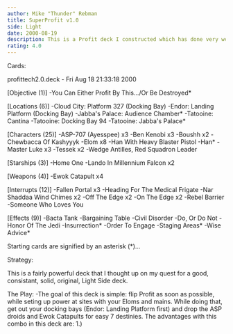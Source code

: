 ```yaml
---
author: Mike "Thunder" Rebman
title: SuperProfit v1.0
side: Light
date: 2000-08-19
description: This is a Profit deck I constructed which has done very well during playtesting. Powerful, versatile, balanced, and consistant...
rating: 4.0
---
```

Cards: 

profittech2.0.deck - Fri Aug 18 21:33:18 2000

[Objective (1)]
-You Can Either Profit By This.../Or Be Destroyed*

[Locations (6)]
-Cloud City: Platform 327 (Docking Bay)
-Endor: Landing Platform (Docking Bay)
-Jabba's Palace: Audience Chamber*
-Tatooine: Cantina
-Tatooine: Docking Bay 94
-Tatooine: Jabba's Palace*

[Characters (25)]
-ASP-707 (Ayesspee) x3
-Ben Kenobi x3
-Boushh x2
-Chewbacca Of Kashyyyk
-Elom x8
-Han With Heavy Blaster Pistol
-Han*
-Master Luke x3
-Tessek x2
-Wedge Antilles, Red Squadron Leader

[Starships (3)]
-Home One
-Lando In Millennium Falcon x2

[Weapons (4)]
-Ewok Catapult x4

[Interrupts (12)]
-Fallen Portal x3
-Heading For The Medical Frigate
-Nar Shaddaa Wind Chimes x2
-Off The Edge x2
-On The Edge x2
-Rebel Barrier
-Someone Who Loves You

[Effects (9)]
-Bacta Tank
-Bargaining Table
-Civil Disorder
-Do, Or Do Not
-Honor Of The Jedi
-Insurrection*
-Order To Engage
-Staging Areas*
-Wise Advice*

Starting cards are signified by an asterisk (*)...

Strategy: 

This is a fairly powerful deck that I thought up on my quest for a good, consistant, solid, original, Light Side deck.

The Play:
-The goal of this deck is simple: flip Profit as soon as possible, while seting up power at sites with your Eloms and mains. While doing that, get out your docking bays (Endor: Landing Platform first) and drop the ASP droids and Ewok Catapults for easy 7 destinies. The advantages with this combo in this deck are:
1.)